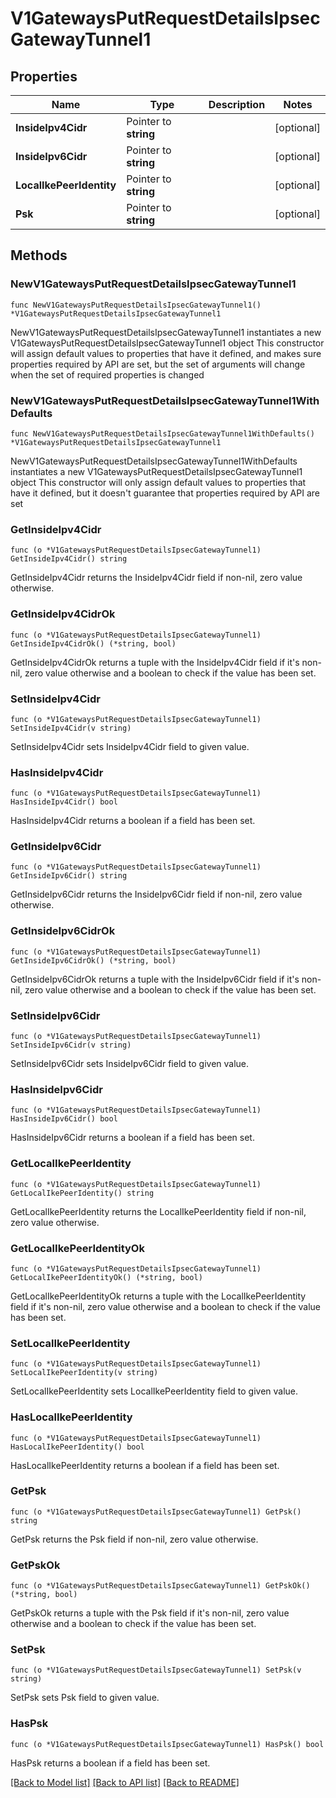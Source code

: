# V1GatewaysPutRequestDetailsIpsecGatewayTunnel1

## Properties

Name | Type | Description | Notes
------------ | ------------- | ------------- | -------------
**InsideIpv4Cidr** | Pointer to **string** |  | [optional] 
**InsideIpv6Cidr** | Pointer to **string** |  | [optional] 
**LocalIkePeerIdentity** | Pointer to **string** |  | [optional] 
**Psk** | Pointer to **string** |  | [optional] 

## Methods

### NewV1GatewaysPutRequestDetailsIpsecGatewayTunnel1

`func NewV1GatewaysPutRequestDetailsIpsecGatewayTunnel1() *V1GatewaysPutRequestDetailsIpsecGatewayTunnel1`

NewV1GatewaysPutRequestDetailsIpsecGatewayTunnel1 instantiates a new V1GatewaysPutRequestDetailsIpsecGatewayTunnel1 object
This constructor will assign default values to properties that have it defined,
and makes sure properties required by API are set, but the set of arguments
will change when the set of required properties is changed

### NewV1GatewaysPutRequestDetailsIpsecGatewayTunnel1WithDefaults

`func NewV1GatewaysPutRequestDetailsIpsecGatewayTunnel1WithDefaults() *V1GatewaysPutRequestDetailsIpsecGatewayTunnel1`

NewV1GatewaysPutRequestDetailsIpsecGatewayTunnel1WithDefaults instantiates a new V1GatewaysPutRequestDetailsIpsecGatewayTunnel1 object
This constructor will only assign default values to properties that have it defined,
but it doesn't guarantee that properties required by API are set

### GetInsideIpv4Cidr

`func (o *V1GatewaysPutRequestDetailsIpsecGatewayTunnel1) GetInsideIpv4Cidr() string`

GetInsideIpv4Cidr returns the InsideIpv4Cidr field if non-nil, zero value otherwise.

### GetInsideIpv4CidrOk

`func (o *V1GatewaysPutRequestDetailsIpsecGatewayTunnel1) GetInsideIpv4CidrOk() (*string, bool)`

GetInsideIpv4CidrOk returns a tuple with the InsideIpv4Cidr field if it's non-nil, zero value otherwise
and a boolean to check if the value has been set.

### SetInsideIpv4Cidr

`func (o *V1GatewaysPutRequestDetailsIpsecGatewayTunnel1) SetInsideIpv4Cidr(v string)`

SetInsideIpv4Cidr sets InsideIpv4Cidr field to given value.

### HasInsideIpv4Cidr

`func (o *V1GatewaysPutRequestDetailsIpsecGatewayTunnel1) HasInsideIpv4Cidr() bool`

HasInsideIpv4Cidr returns a boolean if a field has been set.

### GetInsideIpv6Cidr

`func (o *V1GatewaysPutRequestDetailsIpsecGatewayTunnel1) GetInsideIpv6Cidr() string`

GetInsideIpv6Cidr returns the InsideIpv6Cidr field if non-nil, zero value otherwise.

### GetInsideIpv6CidrOk

`func (o *V1GatewaysPutRequestDetailsIpsecGatewayTunnel1) GetInsideIpv6CidrOk() (*string, bool)`

GetInsideIpv6CidrOk returns a tuple with the InsideIpv6Cidr field if it's non-nil, zero value otherwise
and a boolean to check if the value has been set.

### SetInsideIpv6Cidr

`func (o *V1GatewaysPutRequestDetailsIpsecGatewayTunnel1) SetInsideIpv6Cidr(v string)`

SetInsideIpv6Cidr sets InsideIpv6Cidr field to given value.

### HasInsideIpv6Cidr

`func (o *V1GatewaysPutRequestDetailsIpsecGatewayTunnel1) HasInsideIpv6Cidr() bool`

HasInsideIpv6Cidr returns a boolean if a field has been set.

### GetLocalIkePeerIdentity

`func (o *V1GatewaysPutRequestDetailsIpsecGatewayTunnel1) GetLocalIkePeerIdentity() string`

GetLocalIkePeerIdentity returns the LocalIkePeerIdentity field if non-nil, zero value otherwise.

### GetLocalIkePeerIdentityOk

`func (o *V1GatewaysPutRequestDetailsIpsecGatewayTunnel1) GetLocalIkePeerIdentityOk() (*string, bool)`

GetLocalIkePeerIdentityOk returns a tuple with the LocalIkePeerIdentity field if it's non-nil, zero value otherwise
and a boolean to check if the value has been set.

### SetLocalIkePeerIdentity

`func (o *V1GatewaysPutRequestDetailsIpsecGatewayTunnel1) SetLocalIkePeerIdentity(v string)`

SetLocalIkePeerIdentity sets LocalIkePeerIdentity field to given value.

### HasLocalIkePeerIdentity

`func (o *V1GatewaysPutRequestDetailsIpsecGatewayTunnel1) HasLocalIkePeerIdentity() bool`

HasLocalIkePeerIdentity returns a boolean if a field has been set.

### GetPsk

`func (o *V1GatewaysPutRequestDetailsIpsecGatewayTunnel1) GetPsk() string`

GetPsk returns the Psk field if non-nil, zero value otherwise.

### GetPskOk

`func (o *V1GatewaysPutRequestDetailsIpsecGatewayTunnel1) GetPskOk() (*string, bool)`

GetPskOk returns a tuple with the Psk field if it's non-nil, zero value otherwise
and a boolean to check if the value has been set.

### SetPsk

`func (o *V1GatewaysPutRequestDetailsIpsecGatewayTunnel1) SetPsk(v string)`

SetPsk sets Psk field to given value.

### HasPsk

`func (o *V1GatewaysPutRequestDetailsIpsecGatewayTunnel1) HasPsk() bool`

HasPsk returns a boolean if a field has been set.


[[Back to Model list]](../README.md#documentation-for-models) [[Back to API list]](../README.md#documentation-for-api-endpoints) [[Back to README]](../README.md)


